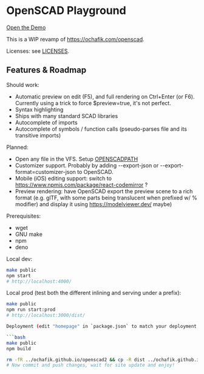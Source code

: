 # OpenSCAD Playground

[Open the Demo](https://ochafik.com/openscad2)

This is a WIP revamp of https://ochafik.com/openscad.

Licenses: see [LICENSES](./LICENSE).

## Features & Roadmap

Should work:

- Automatic preview on edit (F5), and full rendering on Ctrl+Enter (or F6). Currently using a trick to force $preview=true, it's not perfect.
- Syntax highlighting
- Ships with many standard SCAD libraries
- Autocomplete of imports
- Autocomplete of symbols / function calls (pseudo-parses file and its transitive imports)

Planned:

- Open any file in the VFS. Setup [OPENSCADPATH](https://en.wikibooks.org/wiki/OpenSCAD_User_Manual/Libraries#Setting_OPENSCADPATH)
- Customizer support. Probably by adding --export-json or --export-format=customizer-json to OpenSCAD.
- Mobile (iOS) editing support: switch to https://www.npmjs.com/package/react-codemirror ?
- Preview rendering: have OpenSCAD export the preview scene to a rich format (e.g. glTF, with some parts being translucent when prefixed w/ % modifier) and display it using https://modelviewer.dev/ maybe)

Prerequisites:
*   wget
*   GNU make
*   npm
*   deno

Local dev:

```bash
make public
npm start
# http://localhost:4000/
```

Local prod (test both the different inlining and serving under a prefix):

```bash
make public
npm run start:prod
# http://localhost:3000/dist/

Deployment (edit "homepage" in `package.json` to match your deployment root!):

```bash
make public
npm build

rm -fR ../ochafik.github.io/openscad2 && cp -R dist ../ochafik.github.io/openscad2 
# Now commit and push changes, wait for site update and enjoy!
```
